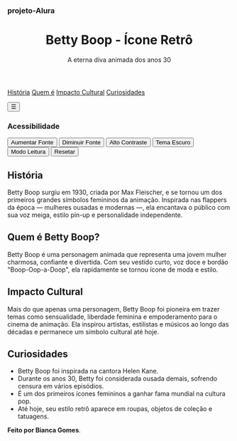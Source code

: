 <h3>projeto-Alura</h3> 
<!DOCTYPE html>
<html lang="pt-BR">
<head>
  <meta charset="UTF-8">
  <link rel="stylesheet" href="style.css">
</head>
<body>
  <header>
    <h1>Betty Boop - Ícone Retrô</h1>
    <p>A eterna diva animada dos anos 30</p>
  </header>

  <nav>
    <a href="#historia">História</a>
    <a href="#quem">Quem é</a>
    <a href="#impacto">Impacto Cultural</a>
    <a href="#curiosidades">Curiosidades</a>
  </nav>

  <!-- Botão flutuante para abrir o menu -->
  <button id="btnAcessibilidade">☰</button>

  <!-- Menu lateral acessibilidade -->
  <div id="acessibilidade">
    <h3>Acessibilidade</h3>
    <button onclick="aumentarFonte()">Aumentar Fonte</button>
    <button onclick="diminuirFonte()">Diminuir Fonte</button>
    <button onclick="modoContraste()">Alto Contraste</button>
    <button onclick="modoEscuro()">Tema Escuro</button>
    <button onclick="modoLeitura()">Modo Leitura</button>
    <button onclick="resetar()">Resetar</button>
  </div>

  <main>
    <section id="historia">
      <h2>História</h2>
      <p>Betty Boop surgiu em 1930, criada por Max Fleischer, e se tornou um dos primeiros grandes símbolos femininos da animação. Inspirada nas flappers da época — mulheres ousadas e modernas —, ela encantava o público com sua voz meiga, estilo pin-up e personalidade independente.</p>
    </section>
    <section id="quem">
      <h2>Quem é Betty Boop?</h2>
      <p>Betty Boop é uma personagem animada que representa uma jovem mulher charmosa, confiante e divertida. Com seu vestido curto, voz doce e bordão "Boop-Oop-a-Doop", ela rapidamente se tornou ícone de moda e estilo.</p>
    </section>
    <section id="impacto">
      <h2>Impacto Cultural</h2>
      <p>Mais do que apenas uma personagem, Betty Boop foi pioneira em trazer temas como sensualidade, liberdade feminina e empoderamento para o cinema de animação. Ela inspirou artistas, estilistas e músicos ao longo das décadas e permanece um símbolo cultural até hoje.</p>
    </section>
    <section id="curiosidades">
      <h2>Curiosidades</h2>
      <ul>
        <li>Betty Boop foi inspirada na cantora Helen Kane.</li>
        <li>Durante os anos 30, Betty foi considerada ousada demais, sofrendo censura em vários episódios.</li>
        <li>É um dos primeiros ícones femininos a ganhar fama mundial na cultura pop.</li>
        <li>Até hoje, seu estilo retrô aparece em roupas, objetos de coleção e tatuagens.</li>
      </ul>
    </section>
  </main>

  <footer>
    <strong>Feito por Bianca Gomes</strong>.
  </footer>
</body>
</html>

